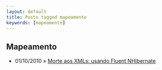 ```yaml
---
layout: default
title: Posts tagged mapeamento
keywords: [mapeamento]
---
```

<h2 class="category">Mapeamento</h2>
<ul class="posts">
<li>
<p>
<span class="date">01/10/2010</span> &raquo;
<a href="/blog/morte-aos-xmls-usando-fluent-nhibernate">Morte aos XMLs: usando Fluent NHibernate</a>
</p>
</li>
</ul>
